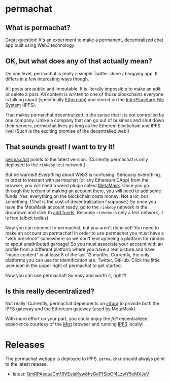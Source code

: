 # permachat

## What is permachat?
Great question! It's an experiment to make a permanent, decentralized chat app built using Web3 technology.

## OK, but what does any of that actually mean?
On one level, permachat is really a simple Twitter clone / blogging app. It differs in a few interesting ways though.

All posts are public and immutable. It is literally impossible to make an edit or delete a post. All content is written to one of those blockchains everyone is talking about (specifically [Ethereum](https://www.ethereum.org/)) and stored on the [InterPlanetary File System](https://ipfs.io) (IPFS).

That makes permachat decentralized in the sense that it is not controlled by one company. Unlike a company that can go out of business and shut down their servers, permachat lives as long as the Etherem blockchain and IPFS live!  (Such is the exciting promise of the decentralied web!)

## That sounds great! I want to try it!
[perma.chat](http://perma.chat) points to the latest version. (Currently permachat is only deployed to the `rinkeby` test network.)

But be warned! _Everything_ about Web3 is confusing. Seriously everything. In order to interact with permachat (or any Ethereum DApp) from the browser, you will need a weird plugin called [MetaMask](https://metamask.io/). Once you go through the tedium of making an account there, you will need to add some funds. Yes, everything on the blockchain costs money. Not a lot, but something. (That is the cost of decentralization I suppose.) So once you have the MetaMask account ready, go to the `rinkeby` network in the dropdown and click to [add funds](https://faucet.rinkeby.io). Because `rinkeby` is only a test network, it is free (albeit tedius).

Now you can connect to permachat, but you aren't done yet! You need to make an account on permachat! In order to use permachat you must have a "web presence" somewhere so we don't end up being a platform for randos to spout unattributed garbage! So you must associate your account with an profile from a different platform where you have a real picture and have "made content" in at least 8 of the last 12 months. Currently, the only platforms you can use for identification are: Twitter, GitHub. Click the little user icon in the upper right of permachat to get started.

Now you can use permachat! So easy and worth it, right?!

## Is this really decentralized?
Not really! Currently, permachat dependents on [infura](https://infura.io) to provide both the IPFS gateway and the Ethereum gateway (used by MetaMask).

With more effort on your part, you could enjoy the _full_ decentralized experience courtesy of the [Mist](https://github.com/ethereum/mist#installation) browser and running [IPFS](https://docs.ipfs.io/introduction/install/) locally!

# Releases
The permachat webapp is deployed to IPFS. `perma.chat` should always point to the latest release.
- latest: [QmRPAscaJCnt19VEejaKyw8hyGaP1SjpCf4LzwY5xMXJeV](https://ipfs.io/ipfs/QmRPAscaJCnt19VEejaKyw8hyGaP1SjpCf4LzwY5xMXJeV)

